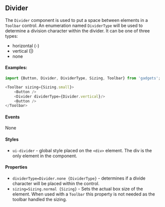 <a name="module_Divider"></a>

## Divider
The `Divider` component is used to put a space between elements in a
`Toolbar` control.  An enumeration named `DividerType` will be used
to determine a division character within the divider.  It can be one
of three types:

- horizontal (-)
- vertical (|)
- none

#### Examples:

```javascript
import {Button, Divider, DividerType, Sizing, Toolbar} from 'gadgets';

<Toolbar sizing={Sizing.small}>
    <Button />
    <Divider dividerType={Divider.vertical}/>
    <Button />
</Toolbar>
```

#### Events
None

#### Styles
- `ui-divider` - global style placed on the `<div>` element.  The div
is the only element in the component.

#### Properties
- `dividerType=Divider.none {DividerType}` - determines if a divide
character will be placed within the control.
- `sizing=Sizing.normal {Sizing}` - Sets the actual box size of the
element.  When used with a `Toolbar` this property is not needed as
the toolbar handled the sizing.

